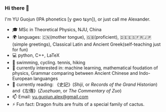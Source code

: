 ### Hi there 👋 
I'm YU Guojun (IPA phonetics \[y gwo tɕyn\]), or just call me Alexander.


- 🎓 MSc in Theoretical Physics, NJU, China
- 🌍 languages: 🇨🇳(mother tongue), 🇬🇧(proficient), 🇩🇪🇪🇸🇫🇷🇯🇵(simple greetings), Classical Latin and Ancient Greek(self-teaching just for fun)
- 💻 python, C++, LaTeX
- 🏃 swimming, cycling. tennis, hiking
- 🌱 currently interested in: machine learning, mathematical foudation of physics, Grammar comparing between Ancient Chinese and Indo-European languanges
- 📖 currently reading: 《史記》(_Shiji_, or _Records of the Grand Historian_) and《左傳》(_Zuozhuan_, or _The Commentary of Zuo_)
- 📫 Email: yu.guojun.alex@gmail.com
- ⚡ Fun fact: Dragon fruits are fruits of a special family of cactus.
